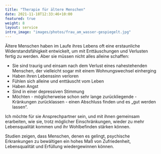 ```yaml
---
title: "Therapie für ältere Menschen"
date: 2021-11-18T12:33:46+10:00
featured: true
weight: 8
layout: service
intro_image: "images/photos/frau_am_wasser-gespiegelt.jpg"
---
```


Ältere Menschen haben im Laufe ihres Lebens oft eine erstaunliche Widerstandsfähigkeit entwickelt, um mit Enttäuschungen und Verlusten fertig zu werden. Aber sie müssen nicht alles alleine schaffen:

* Sie sind traurig und einsam nach dem Verlust eines  nahestehenden Menschen, der vielleicht sogar mit einem Wohnungswechsel einherging
* Haben ihren Lebenssinn verloren
* Fühlen sich alleine und enttäuscht vom Leben
* Haben Angst
* Sind in einer depressiven Stimmung
* Möchten - möglicherweise schon sehr lange zurückliegende -  Kränkungen zurücklassen - einen Abschluss finden und es „gut werden lassen“.

Ich möchte für sie Ansprechpartner sein, und mit ihnen gemeinsam erarbeiten, wie sie, trotz möglicher  Einschränkungen,  wieder zu mehr Lebensqualität kommen und ihr Wohlbefinden stärken können.

Studien zeigen, dass Menschen, denen es gelingt,  psychische Erkrankungen zu bewältigen ein hohes Maß von Zufriedenheit, Lebensqualität und Erfüllung wiedergewinnen können.
